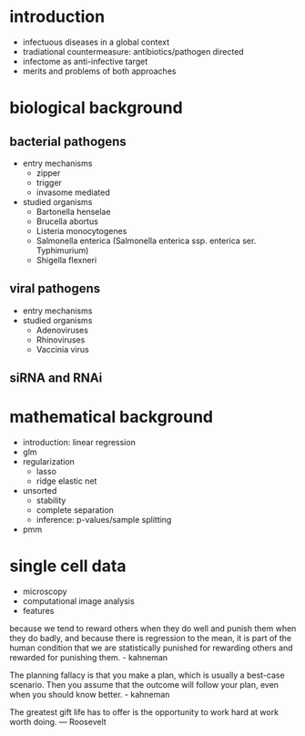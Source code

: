 # introduction
- infectuous diseases in a global context
- tradiational countermeasure: antibiotics/pathogen directed
- infectome as anti-infective target
- merits and problems of both approaches

# biological background
## bacterial pathogens
- entry mechanisms
    + zipper
    + trigger
    + invasome mediated
- studied organisms
    + Bartonella henselae
    + Brucella abortus
    + Listeria monocytogenes
    + Salmonella enterica (Salmonella enterica ssp. enterica ser. Typhimurium)
    + Shigella flexneri

## viral pathogens
- entry mechanisms
- studied organisms
    + Adenoviruses
    + Rhinoviruses
    + Vaccinia virus

## siRNA and RNAi

# mathematical background
- introduction: linear regression
- glm
- regularization
    + lasso
    + ridge elastic net
- unsorted
    + stability
    + complete separation
    + inference: p-values/sample splitting
- pmm

# single cell data
- microscopy
- computational image analysis
- features


because we tend to reward others when they do well and punish them when they do badly, and because there is regression to the mean, it is part of the human condition that we are statistically punished for rewarding others and rewarded for punishing them. - kahneman

The planning fallacy is that you make a plan, which is usually a best-case scenario. Then you assume that the outcome will follow your plan, even when you should know better. - kahneman

The greatest gift life has to offer is the opportunity to work hard at work worth doing. — Roosevelt